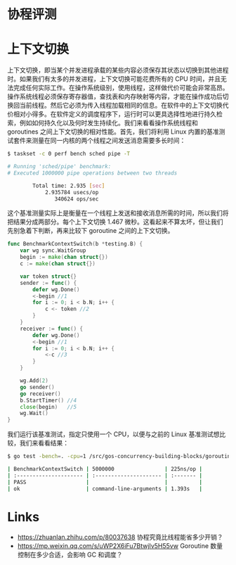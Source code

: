 # 协程评测

# 上下文切换

上下文切换，即当某个并发进程承载的某些内容必须保存其状态以切换到其他进程时。如果我们有太多的并发进程，上下文切换可能花费所有的 CPU 时间，并且无法完成任何实际工作。在操作系统级别，使用线程，这样做代价可能会非常高昂。操作系统线程必须保存寄存器值，查找表和内存映射等内容，才能在操作成功后切换回当前线程。然后它必须为传入线程加载相同的信息。在软件中的上下文切换代价相对小得多。在软件定义的调度程序下，运行时可以更具选择性地进行持久检索，例如如何持久化以及何时发生持续化。我们来看看操作系统线程和 goroutines 之间上下文切换的相对性能。首先，我们将利用 Linux 内置的基准测试套件来测量在同一内核的两个线程之间发送消息需要多长时间：

```sh
$ taskset -c 0 perf bench sched pipe -T

# Running 'sched/pipe' benchmark:
# Executed 1000000 pipe operations between two threads

        Total time: 2.935 [sec]
            2.935784 usecs/op
               340624 ops/sec
```

这个基准测量实际上是衡量在一个线程上发送和接收消息所需的时间，所以我们将把结果分成两部分。每个上下文切换 1.467 微秒。这看起来不算太坏，但让我们先别急着下判断，再来比较下 goroutine 之间的上下文切换。

```go
func BenchmarkContextSwitch(b *testing.B) {
	var wg sync.WaitGroup
	begin := make(chan struct{})
	c := make(chan struct{})

	var token struct{}
	sender := func() {
		defer wg.Done()
		<-begin //1
		for i := 0; i < b.N; i++ {
			c <- token //2
		}
	}
	receiver := func() {
		defer wg.Done()
		<-begin //1
		for i := 0; i < b.N; i++ {
			<-c //3
		}
	}

	wg.Add(2)
	go sender()
	go receiver()
	b.StartTimer() //4
	close(begin)   //5
	wg.Wait()
}
```

我们运行该基准测试，指定只使用一个 CPU，以便与之前的 Linux 基准测试想比较，我们来看看结果：

```sh
$ go test -bench=. -cpu=1 /src/gos-concurrency-building-blocks/goroutines/fig-ctx-switch_test.go

| BenchmarkContextSwitch | 5000000                | 225ns/op |
| :--------------------- | :--------------------- | :------- |
| PASS                   |                        |          |
| ok                     | command-line-arguments | 1.393s   |
```

# Links

- https://zhuanlan.zhihu.com/p/80037638 协程究竟比线程能省多少开销？
- https://mp.weixin.qq.com/s/uWP2X6iFu7BtwjIv5H55vw Goroutine 数量控制在多少合适，会影响 GC 和调度？
